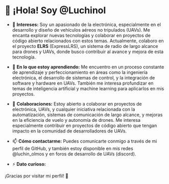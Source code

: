 # 👋 ¡Hola! Soy @Luchinol

- 👀 **Intereses:** Soy un apasionado de la electrónica, especialmente en el desarrollo y diseño de vehículos aéreos no tripulados (UAVs). Me encanta explorar nuevas tecnologías y colaborar en proyectos de código abierto relacionados con estos temas. Actualmente, colaboro en el proyecto **ELRS** (ExpressLRS), un sistema de radio de largo alcance para drones y UAVs, donde busco contribuir al avance y mejora de esta tecnología.

- 🌱 **En lo que estoy aprendiendo:** Me encuentro en un proceso constante de aprendizaje y perfeccionamiento en áreas como la ingeniería electrónica, el desarrollo de sistemas de control, y la integración de software y hardware en UAVs. También me interesa profundizar en temas de inteligencia artificial y machine learning para aplicarlos en mis proyectos.

- 💞️ **Colaboraciones:** Estoy abierto a colaborar en proyectos de electrónica, UAVs, y cualquier iniciativa relacionada con la automatización, sistemas de comunicación de largo alcance, y mejoras en la eficiencia de vuelo y autonomía de drones. Me interesa especialmente contribuir en proyectos de código abierto que tengan impacto en la comunidad de desarrolladores de UAVs.

- 📫 **Cómo contactarme:** Puedes comunicarte conmigo a través de mi perfil de GitHub, y también estoy disponible en mis redes @luchin_olmos y en foros de desarrollo de UAVs (discord).

- ⚡ **Dato curioso:** 

¡Gracias por visitar mi perfil! 🚀
